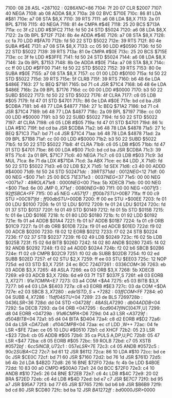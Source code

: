 7100: 08 28        ASL    <$28
7102: 02 86        XNC    <$86
7104: 7f 20 07     CLR    $2007
7107: 40           NEGA
7108: ab 08        ADDA   $8,X
710a: 28 02        BVC    $710E
710c: 86 81        LDA    #$81
710e: a7 08        STA    $8,X
7110: 39           RTS
7111: a6 08        LDA    $8,X
7113: 2a 01        BPL    $7116
7115: 40           NEGA
7116: 81 4e        CMPA   #$4E
7118: 25 20        BCS    $713A
711a: cc 3f c2     LDD    #$3FC2
711d: fd 50 24     STD    $5024
7120: a6 08        LDA    $8,X
7122: 2a 0b        BPL    $712F
7124: 8b 4e        ADDA   #$4E
7126: a7 08        STA    $8,X
7128: cc fa 70     LDD    #$FA70
712b: fd 50 22     STD    $5022
712e: 39           RTS
712f: 80 4e        SUBA   #$4E
7131: a7 08        STA    $8,X
7133: cc 05 90     LDD    #$0590
7136: fd 50 22     STD    $5022
7139: 39           RTS
713a: 81 0e        CMPA   #$0E
713c: 25 20        BCS    $715E
713e: cc 3f fe     LDD    #$3FFE
7141: fd 50 24     STD    $5024
7144: a6 08        LDA    $8,X
7146: 2a 0b        BPL    $7153
7148: 8b 0e        ADDA   #$0E
714a: a7 08        STA    $8,X
714c: cc ff 00     LDD    #$FF00
714f: fd 50 22     STD    $5022
7152: 39           RTS
7153: 80 0e        SUBA   #$0E
7155: a7 08        STA    $8,X
7157: cc 01 00     LDD    #$0100
715a: fd 50 22     STD    $5022
715d: 39           RTS
715e: 5f           CLRB
715f: 39           RTS
7160: b6 48 6e     LDA    $486E
7163: 27 1c        BEQ    $7181
7165: bd 71 c4     JSR    $71C4
7168: b6 48 6e     LDA    $486E
716b: 2a 09        BPL    $7176
716d: cc 00 00     LDD    #$0000
7170: b3 50 22     SUBD   $5022
7173: fd 50 22     STD    $5022
7176: 4f           CLRA
7177: c6 05        LDB    #$05
7179: fd 47 01     STD    $4701
717c: 86 0e        LDA    #$0E
717e: bd cd ba     JSR    $CDBA
7181: b6 48 77     LDA    $4877
7184: 27 1c        BEQ    $71A2
7186: bd 71 c4     JSR    $71C4
7189: b6 48 77     LDA    $4877
718c: 2a 09        BPL    $7197
718e: cc 00 00     LDD    #$0000
7191: b3 50 22     SUBD   $5022
7194: fd 50 22     STD    $5022
7197: 4f           CLRA
7198: c6 05        LDB    #$05
719a: fd 47 01     STD    $4701
719d: 86 1c        LDA    #$1C
719f: bd cd ba     JSR    $CDBA
71a2: b6 48 78     LDA    $4878
71a5: 27 1c        BEQ    $71C3
71a7: bd 71 c4     JSR    $71C4
71aa: b6 48 78     LDA    $4878
71ad: 2a 09        BPL    $71B8
71af: cc 00 00     LDD    #$0000
71b2: b3 50 22     SUBD   $5022
71b5: fd 50 22     STD    $5022
71b8: 4f           CLRA
71b9: c6 05        LDB    #$05
71bb: fd 47 01     STD    $4701
71be: 86 00        LDA    #$00
71c0: bd cd ba     JSR    $CDBA
71c3: 39           RTS
71c4: 2a 01        BPL    $71C7
71c6: 40           NEGA
71c7: c6 03        LDB    #$03
71c9: 3d           MUL
71ca: 8e 71 da     LDX    #$71DA
71cd: 3a           ABX
71ce: ec 84        LDD    ,X
71d0: fd 50 22     STD    $5022
71d3: e6 02        LDB    $2,X
71d5: 1d           SEX
71d6: c3 40 00     ADDD   #$4000
71d9: fd 50 24     STD    $5024
71dc: 39           RTS
71dd: 00 12        NEG    <$12
71df: 00 00        NEG    <$00
71e1: 25 00        BCS    $71E3
71e3: 00 37        NEG    <$37
71e5: 00 00        NEG    <$00
71e7: 49           ROLA
71e8: 00 00        NEG    <$00
71ea: 5b           XDECB
71eb: 00 00        NEG    <$00
71ed: 6e 00        JMP    $0,X
71ef: 00 80        NEG    <$80
71f1: 00 00        NEG    <$00
71f3: 92 ff        SBCA   <$FF
71f5: 00 a5        NEG    <$A5
71f7: ff 00 b7     STU    >$00B7
71fa: ff 00 c9     STU    >$00C9
71fd: ff 00 db     STU    >$00DB
7200: ff 00 ee     STU    >$00EE
7203: fe 01 00     LDU    $0100
7206: fe 01 12     LDU    $0112
7209: fe 01 24     LDU    $0124
720c: fd 01 37     STD    $0137
720f: fd 01 49     STD    $0149
7212: fd 01 5b     STD    $015B
7215: fc 01 6e     LDD    $016E
7218: fc 01 80     LDD    $0180
721b: fc 01 92     LDD    $0192
721e: fb 01 a4     ADDB   $01A4
7221: fb 01 b7     ADDB   $01B7
7224: fa 01 c9     ORB    $01C9
7227: fa 01 db     ORB    $01DB
722a: f9 01 ed     ADCB   $01ED
722d: f9 02 00     ADCB   $0200
7230: f8 02 12     EORB   $0212
7233: f7 02 24     STB    $0224
7236: f7 02 37     STB    $0237
7239: f6 02 49     LDB    $0249
723c: f6 02 5b     LDB    $025B
723f: f5 02 6d     BITB   $026D
7242: f4 02 80     ANDB   $0280
7245: f4 02 92     ANDB   $0292
7248: f3 02 a4     ADDD   $02A4
724b: f2 02 b6     SBCB   $02B6
724e: f1 02 c9     CMPB   $02C9
7251: f0 02 db     SUBB   $02DB
7254: f0 02 ed     SUBB   $02ED
7257: ef 02        STU    $2,X
7259: ff ee 03     STU    $EE03
725c: 12           NOP
725d: ed 03        STD    $3,X
725f: 24 ec        BCC    $724D
7261: 03 36        COM    <$36
7263: eb 03        ADDB   $3,X
7265: 48           ASLA
7266: ea 03        ORB    $3,X
7268: 5b           XDECB
7269: e9 03        ADCB   $3,X
726b: 6d e9 03 7f  TST    $037F,S
726f: e8 03        EORB   $3,X
7271: 91 e7        CMPA   <$E7
7273: 03 a4        COM    <$A4
7275: e5 03        BITB   $3,X
7277: b6 e4 03     LDA    $E403
727a: c8 e3        EORB   #$E3
727c: 03 da        COM    <$DA
727e: e2 03        SBCB   $3,X
7280: ed e1        STD    ,S++
7282: 03 ff        COM    <$FF
7284: e0 04        SUBB   $4,X
7286: 11 df 04     STU    <$04
7289: 23 de        BLS    $7269
728b: 04 36        LSR    <$36
728d: dd 04        STD    <$04
728f: 48           ASLA
7290: db 04        ADDB   <$04
7292: 5a           DECB
7293: da 04        ORB    <$04
7295: 6c d9 04 7f  INC    [$047F,U]
7299: d8 04        EORB   <$04
729b: 91 d6        CMPA   <$D6
729d: 04 a3        LSR    <$A3
729f: d5 04        BITB   <$04
72a1: b5 d4 04     BITA   $D404
72a4: c8 d2        EORB   #$D2
72a6: 04 da        LSR    <$DA
72a8: d1 04        CMPB   <$04
72aa: ec cf        LDD    ,W++
72ac: 04 fe        LSR    <$FE
72ae: ce 05 10     LDU    #$0510
72b1: cd           XHCF
72b2: 05 23        LSR    <$23
72b4: cb 05        ADDB   #$05
72b6: 35 ca        PULS   A,DP,U,PC
72b8: 05 47        LSR    <$47
72ba: c8 05        EORB   #$05
72bc: 59           ROLB
72bd: c7 05        XSTB   #$05
72bf: 6c c5        INC    B,U
72c1: 05 7e        LSR    <$7E
72c3: c4 05        ANDB   #$05
72c5: 90 c2        SUBA   <$C2
72c7: bd 61 12     JSR    $6112
72ca: 86 10        LDA    #$10
72cc: bd ce 0c     JSR    $CE0C
72cf: bd 71 60     JSR    $7160
72d2: bd 76 1d     JSR    $761D
72d5: b6 4b 2d     LDA    $4B2D
72d8: 26 16        BNE    $72F0
72da: fc 4b 0e     LDD    $4B0E
72dd: 10 83 00 a0  CMPD   #$00A0
72e1: 24 0d        BCC    $72F0
72e3: c4 10        ANDB   #$10
72e5: 26 04        BNE    $72EB
72e7: c6 4c        LDB    #$4C
72e9: 20 02        BRA    $72ED
72eb: c6 4d        LDB    #$4D
72ed: bd e7 c7     JSR    $E7C7
72f0: bd 95 a7     JSR    $95A7
72f3: bd 77 65     JSR    $7765
72f6: bd b6 b9     JSR    $B6B9
72f9: bd cd 80     JSR    $CD80
72fc: bd ba 12     JSR    $BA12
72ff: bd 00 00     JSR    >$0000
